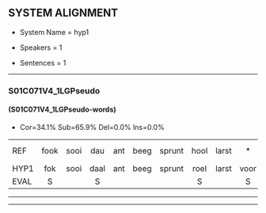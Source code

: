 
## SYSTEM ALIGNMENT

- System Name = hyp1

- Speakers = 1

- Sentences = 1

---

### S01C071V4_1LGPseudo

#### (S01C071V4_1LGPseudo-words)

- Cor=34.1%	Sub=65.9%	Del=0.0%	Ins=0.0%

|  |  |  |  |  |  |  |  |  |  |  |  |  |  |  |  |  |  |  |  |  |  |  |  |  |  |  |  |  |  |  |  |  |  |  |  |  |  |  |  |  |  |  |  |  |
|:--- |:---:|:---:|:---:|:---:|:---:|:---:|:---:|:---:|:---:|:---:|:---:|:---:|:---:|:---:|:---:|:---:|:---:|:---:|:---:|:---:|:---:|:---:|:---:|:---:|:---:|:---:|:---:|:---:|:---:|:---:|:---:|:---:|:---:|:---:|:---:|:---:|:---:|:---:|:---:|:---:|:---:|:---:|:---:|:---:|
| REF | fook | sooi | dau | ant | beeg | sprunt | hool | larst | * | vout | zwoei | fam | rachts | vaap | sprieuw | keng | swoers | doer | plirt | jien | blard | guul | hoekt | neeuw*(nieuw) | *t | neeuw | noork | vid | zans | leum | haans | spaai | sjalt | heik | * | sank | roen | frijk | eem | schard | grek | dron | snaaf | stuid |
| HYP1 | fok | sooi | daal | ant | beeg | sprunt | roel | larst | voor | vout | swo | fan | racht | fap | spril | keng | swoors | door | plirt | jin | plart | guul | hoekt | nieuw | en | neeuw | noord | vit | sans | lum | hens | spa | sjalt | hek | san | sank | roen | frik | één | schart | gek | drom | snaaf | stuit |
| EVAL | S |  | S |  |  |  | S |  | S |  | S | S | S | S | S |  | S | S |  | S | S |  |  | S | S |  | S | S | S | S | S | S |  | S | S |  |  | S | S | S | S | S |  | S |
---

---
